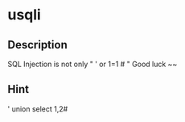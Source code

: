 # usqli

## Description
SQL Injection is not only " ' or 1=1 # "
Good luck ~~

## Hint
' union select 1,2#
